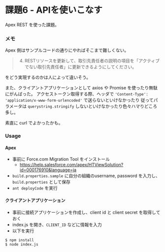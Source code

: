 課題6 - APIを使いこなす
=======================

Apex REST を使った課題。

### メモ

Apex 側はサンプルコードの通りにやればそこまで難しくない。

> 4. RESTリソースを更新して、取引先責任者の説明の項目を「アクティブでない取引先責任者」に更新できるようにしてください。

をどう実現するのかは人によって違いそう。

また、クライアントアプリケーションとして axios や Promise を使ったり無駄にがんばった。
アクセストークン取得する際、ヘッダで `'Content-Type': 'application/x-www-form-urlencoded'` で送らないといけなかったり
従ってパラメータは `querystring.stringify` しないといけなかったり色々ハマりどころ多し。

素直に curl でよかったかも。

### Usage

#### Apex

- 事前に Force.com Migration Tool をインストール
	- https://help.salesforce.com/apex/HTViewSolution?id=000176910&language=ja
- `build.properties.sample` に自分の組織のusername, password を入力し、`build.properties` として保存
- `ant deployCode` を実行

#### クライアントアプリケーション

- 事前に接続アプリケーションを作成し、client id と client secret を取得しておく
- index.js を開き、`CLIENT_ID` などに情報を入力
- 以下を実行

```
$ npm install
$ node index.js
```

